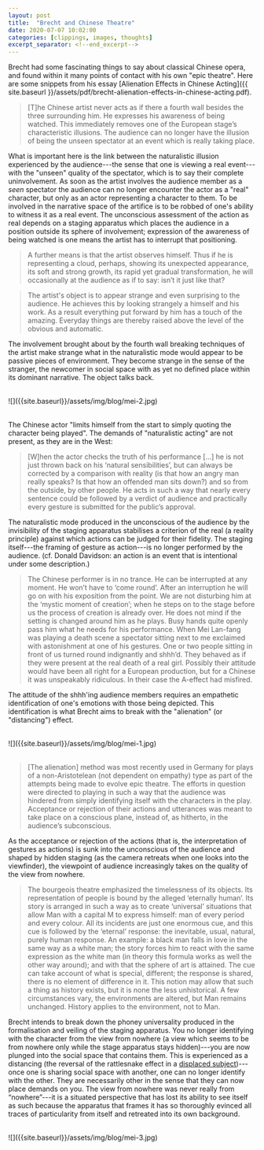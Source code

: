```yaml
---
layout: post
title:  "Brecht and Chinese Theatre"
date: 2020-07-07 10:02:00
categories: [clippings, images, thoughts]
excerpt_separator: <!--end_excerpt-->
---
```


Brecht had some fascinating things to say about classical Chinese opera, and found within it many points of contact with his own "epic theatre". Here are some snippets from his essay [Alienation Effects in Chinese Acting]({{ site.baseurl }}/assets/pdf/brecht-alienation-effects-in-chinese-acting.pdf).

> [T]he Chinese artist never acts as if there a fourth wall besides the three surrounding him. He expresses his awareness of being watched. This immediately removes one of the European stage’s characteristic illusions. The audience can no longer have the illusion of being the unseen spectator at an event which is really taking place.

What is important here is the link between the naturalistic illusion experienced by the audience---the sense that one is viewing a real event---with the "unseen" quality of the spectator, which is to say their complete uninvolvement. As soon as the artist involves the audience member as a _seen_ spectator the audience can no longer encounter the actor as a "real" character, but only as an actor representing a character to them. To be involved in the narrative space of the artifice is to be robbed of one's ability to witness it as a real event. The unconscious assessment of the action as real depends on a staging apparatus which places the audience in a position outside its sphere of involvement; expression of the awareness of being watched is one means the artist has to interrupt that positioning.

> A further means is that the artist observes himself. Thus if he is representing a cloud, perhaps, showing its unexpected appearance, its soft and strong growth, its rapid yet gradual transformation, he will occasionally at the audience as if to say: isn’t it just like that?

> The artist's object is to appear strange and even surprising to the audience. He achieves this by looking strangely a himself and his work. As a result everything put forward by him has a touch of the amazing. Everyday things are thereby raised above the level of the obvious and automatic.

The involvement brought about by the fourth wall breaking techniques of the artist make strange what in the naturalistic mode would appear to be passive pieces of environment. They become strange in the sense of the stranger, the newcomer in social space with as yet no defined place within its dominant narrative. The object talks back.

<br />
![]({{site.baseurl}}/assets/img/blog/mei-2.jpg)
<br />
<br />

<!--end_excerpt-->

The Chinese actor "limits himself from the start to simply quoting the character being played". The demands of "naturalistic acting" are not present, as they are in the West:

> [W]hen the actor checks the truth of his performance […] he is not just thrown back on his ‘natural sensibilities’, but can always be corrected by a comparison with reality (is that how an angry man really speaks? Is that how an offended man sits down?) and so from the outside, by other people. He acts in such a way that nearly every sentence could be followed by a verdict of audience and practically every gesture is submitted for the public’s approval.

The naturalistic mode produced in the unconscious of the audience by the invisibility of the staging apparatus stabilises a criterion of the real (a reality principle) against which actions can be judged for their fidelity. The staging itself---the framing of gesture as action---is no longer performed by the audience. (cf. Donald Davidson: an action is an event that is intentional under some description.)

> The Chinese performer is in no trance. He can be interrupted at any moment. He won’t have to ‘come round’. After an interruption he will go on with his exposition from the point. We are not disturbing him at the ‘mystic moment of creation’; when he steps on to the stage before us the process of creation is already over. He does not mind if the setting is changed around him as he plays. Busy hands quite openly pass him what he needs for his performance. When Mei Lan-fang was playing a death scene a spectator sitting next to me exclaimed with astonishment at one of his gestures. One or two people sitting in front of us turned round indignantly and shhh’d. They behaved as if they were present at the real death of a real girl. Possibly their attitude would have been all right for a European production, but for a Chinese it was unspeakably ridiculous. In their case the A-effect had misfired.

The attitude of the shhh'ing audience members requires an empathetic identification of one's emotions with those being depicted. This identification is what Brecht aims to break with the "alienation" (or "distancing") effect.

<br />
![]({{site.baseurl}}/assets/img/blog/mei-1.jpg)
<br />
<br />

> [The alienation] method was most recently used in Germany for plays of a non-Aristotelean (not dependent on empathy) type as part of the attempts being made to evolve epic theatre. The efforts in question were directed to playing in such a way that the audience was hindered from simply identifying itself with the characters in the play. Acceptance or rejection of their actions and utterances was meant to take place on a conscious plane, instead of, as hitherto, in the audience’s subconscious.

As the acceptance or rejection of the actions (that is, the interpretation of gestures as actions) is sunk into the unconscious of the audience and shaped by hidden staging (as the camera retreats when one looks into the viewfinder), the viewpoint of audience increasingly takes on the quality of the view from nowhere.

> The bourgeois theatre emphasized the timelessness of its objects. Its representation of people is bound by the alleged ‘eternally human’. Its story is arranged in such a way as to create ‘universal’ situations that allow Man with a capital M to express himself: man of every period and every colour. All its incidents are just one enormous cue, and this cue is followed by the ‘eternal’ response: the inevitable, usual, natural, purely human response. An example: a black man falls in love in the same way as a white man; the story forces him to react with the same expression as the white man (in theory this formula works as well the other way around); and with that the sphere of art is attained. The cue can take account of what is special, different; the response is shared, there is no element of difference in it. This notion may allow that such a thing as history exists, but it is none the less unhistorical. A few circumstances vary, the environments are altered, but Man remains unchanged. History applies to the environment, not to Man.

Brecht intends to break down the phoney universality produced in the formalisation and veiling of the staging apparatus. You no longer identifying with the character from the view from nowhere (a view which seems to be from nowhere only while the stage apparatus stays hidden)---you are now plunged into the social space that contains them. This is experienced as a distancing (the reversal of the rattlesnake effect in a [displaced subject]({{site.baseurl}}/thoughts/2020/05/06/false-consciousness.html))---once one is sharing social space with another, one can no longer identify with the other. They are necessarily other in the sense that they can now place demands on you. The view from nowhere was never really from “nowhere”---it is a situated perspective that has lost its ability to see itself as such because the apparatus that frames it has so thoroughly evinced all traces of particularity from itself and retreated into its own background.

<br />
![]({{site.baseurl}}/assets/img/blog/mei-3.jpg)
